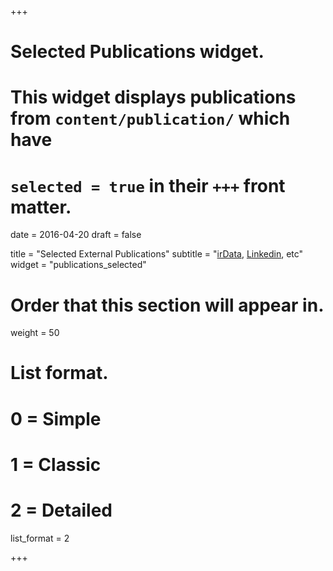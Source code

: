 +++
# Selected Publications widget.
# This widget displays publications from `content/publication/` which have
# `selected = true` in their `+++` front matter.

date = 2016-04-20
draft = false

title = "Selected External Publications"
subtitle = "<a href='http://irData.ninja'>irData</a>, <a href='https://www.linkedin.com/in/jeradacosta/detail/recent-activity/posts/'>Linkedin</a>, etc"
widget = "publications_selected"

# Order that this section will appear in.
weight = 50

# List format.
#   0 = Simple
#   1 = Classic
#   2 = Detailed
list_format = 2

+++
